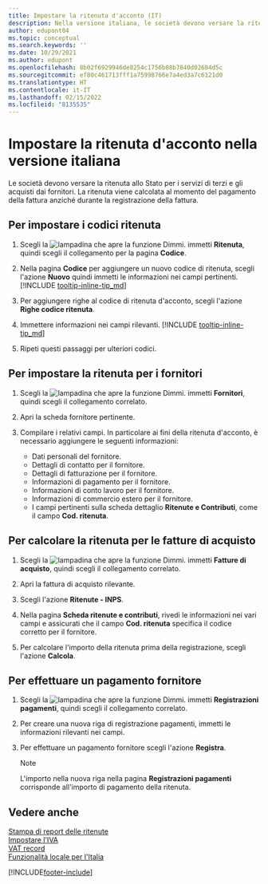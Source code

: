 ```yaml
---
title: Impostare la ritenuta d'acconto (IT)
description: Nella versione italiana, le società devono versare la ritenuta allo Stato per i servizi di terzi e gli acquisti dai fornitori. Scopri come si fa.
author: edupont04
ms.topic: conceptual
ms.search.keywords: ''
ms.date: 10/29/2021
ms.author: edupont
ms.openlocfilehash: 8b02f6929946de8254c1756b08b7840d02684d5c
ms.sourcegitcommit: ef80c461713fff1a75998766e7a4ed3a7c6121d0
ms.translationtype: HT
ms.contentlocale: it-IT
ms.lasthandoff: 02/15/2022
ms.locfileid: "8135535"
---
```

# <a name="set-up-withholding-tax-in-the-italian-version"></a>Impostare la ritenuta d'acconto nella versione italiana

Le società devono versare la ritenuta allo Stato per i servizi di terzi e gli acquisti dai fornitori. La ritenuta viene calcolata al momento del pagamento della fattura anziché durante la registrazione della fattura.

## <a name="to-set-up-withholding-tax-codes"></a>Per impostare i codici ritenuta

1. Scegli la ![lampadina che apre la funzione Dimmi.](../../media/ui-search/search_small.png "Dimmi cosa vuoi fare") immetti **Ritenuta**, quindi scegli il collegamento per la pagina **Codice**.  

2. Nella pagina **Codice** per aggiungere un nuovo codice di ritenuta, scegli l'azione **Nuovo** quindi immetti le informazioni nei campi pertinenti. [!INCLUDE [tooltip-inline-tip_md](../../includes/tooltip-inline-tip_md.md)]

3. Per aggiungere righe al codice di ritenuta d'acconto, scegli l'azione **Righe codice ritenuta**.

4. Immettere informazioni nei campi rilevanti. [!INCLUDE [tooltip-inline-tip_md](../../includes/tooltip-inline-tip_md.md)]

5. Ripeti questi passaggi per ulteriori codici.  

## <a name="to-set-up-withholding-tax-for-vendors"></a>Per impostare la ritenuta per i fornitori

1. Scegli la ![lampadina che apre la funzione Dimmi.](../../media/ui-search/search_small.png "Dimmi cosa vuoi fare") immetti **Fornitori**, quindi scegli il collegamento correlato.

2. Apri la scheda fornitore pertinente.

3. Compilare i relativi campi. In particolare ai fini della ritenuta d'acconto, è necessario aggiungere le seguenti informazioni:

    * Dati personali del fornitore.
    * Dettagli di contatto per il fornitore.
    * Dettagli di fatturazione per il fornitore.
    * Informazioni di pagamento per il fornitore.
    * Informazioni di conto lavoro per il fornitore.
    * Informazioni di commercio estero per il fornitore.
    * I campi pertinenti sulla scheda dettaglio **Ritenute e Contributi**, come il campo **Cod. ritenuta**.

## <a name="to-calculate-withholding-tax-for-purchase-invoices"></a>Per calcolare la ritenuta per le fatture di acquisto

1. Scegli la ![lampadina che apre la funzione Dimmi.](../../media/ui-search/search_small.png "Informazioni sull'operazione che si desidera eseguire") immetti **Fatture di acquisto**, quindi scegli il collegamento correlato.

2. Apri la fattura di acquisto rilevante.

3. Scegli l'azione **Ritenute - INPS**.

4. Nella pagina **Scheda ritenute e contributi**, rivedi le informazioni nei vari campi e assicurati che il campo **Cod. ritenuta** specifica il codice corretto per il fornitore.

5. Per calcolare l'importo della ritenuta prima della registrazione, scegli l'azione **Calcola**.  

## <a name="to-make-a-vendor-payment"></a>Per effettuare un pagamento fornitore

1. Scegli la ![lampadina che apre la funzione Dimmi.](../../media/ui-search/search_small.png "Informazioni sull'operazione che si desidera eseguire") immetti **Registrazioni pagamenti**, quindi scegli il collegamento correlato.

2. Per creare una nuova riga di registrazione pagamenti, immetti le informazioni rilevanti nei campi.

3. Per effettuare un pagamento fornitore scegli l'azione **Registra**.  

    > [!NOTE]
    > L'importo nella nuova riga nella pagina **Registrazioni pagamenti** corrisponde all'importo di pagamento della ritenuta.

## <a name="see-also"></a>Vedere anche

[Stampa di report delle ritenute](how-to-print-withholding-tax-reports.md)  
[Impostare l'IVA](../../finance-setup-vat.md)  
[VAT record](../../finance-how-report-vat.md)  
[Funzionalità locale per l'Italia](italy-local-functionality.md)  


[!INCLUDE[footer-include](../../includes/footer-banner.md)]